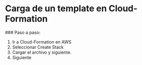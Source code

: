 # Carga de un template en Cloud-Formation

### Paso a paso:


1. Ir a Cloud-Formation en AWS
2. Seleccionar Create Stack
3. Cargar el archivo y siguiente.
4. Siguiente
<!--stackedit_data:
eyJoaXN0b3J5IjpbMTY1OTk5NTYyNF19
-->